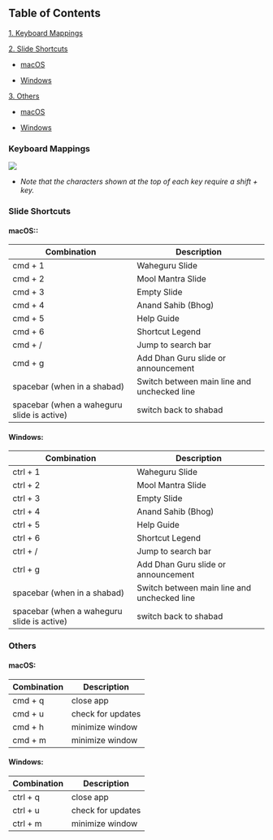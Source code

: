 ## Table of Contents

[1. Keyboard Mappings](#mappings)

[2. Slide Shortcuts](#slides)

- [macOS](#macos-slides)

- [Windows](#windows-slides)

[3. Others](#others)

- [macOS](#macos-others)

- [Windows](#windows-others)

### <a name="mappings">Keyboard Mappings</a>

![](./assets/img/help_images/web-desktop-keyboard-map.png)

- _Note that the characters shown at the top of each key require a shift + key._

### <a name="slides">Slide Shortcuts</a>

#### <a name="macos-slides">macOS:</a>:

| Combination                                | Description                                 |
| ------------------------------------------ | ------------------------------------------- |
| cmd + 1                                    | Waheguru Slide                              |
| cmd + 2                                    | Mool Mantra Slide                           |
| cmd + 3                                    | Empty Slide                                 |
| cmd + 4                                    | Anand Sahib (Bhog)                          |
| cmd + 5                                    | Help Guide                                  |
| cmd + 6                                    | Shortcut Legend                             |
| cmd + /                                    | Jump to search bar                          |
| cmd + g                                    | Add Dhan Guru slide or announcement         |
| spacebar (when in a shabad)                | Switch between main line and unchecked line |
| spacebar (when a waheguru slide is active) | switch back to shabad                       |

#### <a name="windows-slides">Windows:</a>

| Combination                                | Description                                 |
| ------------------------------------------ | ------------------------------------------- |
| ctrl + 1                                   | Waheguru Slide                              |
| ctrl + 2                                   | Mool Mantra Slide                           |
| ctrl + 3                                   | Empty Slide                                 |
| ctrl + 4                                   | Anand Sahib (Bhog)                          |
| ctrl + 5                                   | Help Guide                                  |
| ctrl + 6                                   | Shortcut Legend                             |
| ctrl + /                                   | Jump to search bar                          |
| ctrl + g                                   | Add Dhan Guru slide or announcement         |
| spacebar (when in a shabad)                | Switch between main line and unchecked line |
| spacebar (when a waheguru slide is active) | switch back to shabad                       |

### <a name="others">Others</a>

#### <a name ="macos-others">macOS:</a>

| Combination | Description       |
| ----------- | ----------------- |
| cmd + q     | close app         |
| cmd + u     | check for updates |
| cmd + h     | minimize window   |
| cmd + m     | minimize window   |

#### <a name ="windows-others">Windows:</a>

| Combination | Description       |
| ----------- | ----------------- |
| ctrl + q    | close app         |
| ctrl + u    | check for updates |
| ctrl + m    | minimize window   |
